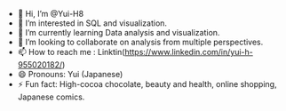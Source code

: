 - 👋 Hi, I’m @Yui-H8
- 👀 I’m interested in SQL and visualization.
- 🌱 I’m currently learning Data analysis and visualization.
- 💞️ I’m looking to collaborate on analysis from multiple perspectives.
- 📫 How to reach me : Linktin(https://www.linkedin.com/in/yui-h-955020182/)
- 😄 Pronouns: Yui (Japanese)
- ⚡ Fun fact: High-cocoa chocolate, beauty and health, online shopping, Japanese comics.

<!---
Yui-H8/Yui-H8 is a ✨ special ✨ repository because its `README.md` (this file) appears on your GitHub profile.
You can click the Preview link to take a look at your changes.
--->
